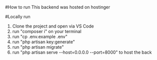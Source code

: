#How to run
This backend was hosted on hostinger

#Locally run

1. Clone the project and open via VS Code
2. run "composer i" on your terminal
3. run "cp .env.example .env"
4. run "php artisan key:generate"
5. run "php artisan migrate"
6. run "php artisan serve --host=0.0.0.0 --port=8000" to host the back
